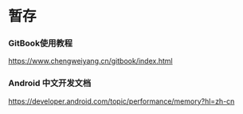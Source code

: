 # 暂存



### GitBook使用教程

https://www.chengweiyang.cn/gitbook/index.html



### Android 中文开发文档

https://developer.android.com/topic/performance/memory?hl=zh-cn



